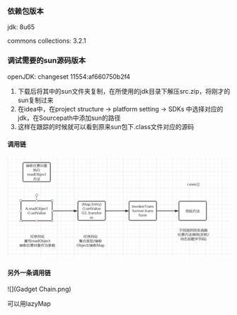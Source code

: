 ### 依赖包版本

jdk: 8u65

commons collections: 3.2.1

### 调试需要的sun源码版本

openJDK: changeset 11554:af660750b2f4

1. 下载后将其中的sun文件夹复制，在所使用的jdk目录下解压src.zip，将刚才的sun复制过来
2. 在idea中，在project structure -> platform setting -> SDKs 中选择对应的jdk，在Sourcepath中添加sun的路径
3. 这样在跟踪的时候就可以看到原来sun包下.class文件对应的源码

#### 调用链
![](调用链.png)

#### 另外一条调用链
![](Gadget Chain.png)

可以用lazyMap
